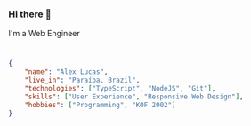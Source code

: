 ### Hi there 👋

I'm a Web Engineer

#

```JSON
{
    "name": "Alex Lucas",
    "live_in": "Paraíba, Brazil",
    "technologies": ["TypeScript", "NodeJS", "Git"],
    "skills": ["User Experience", "Responsive Web Design"],
    "hobbies": ["Programming", "KOF 2002"]
}
```
